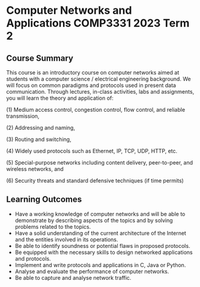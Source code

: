 # Computer Networks and Applications COMP3331 2023 Term 2

## Course Summary

This course is an introductory course on computer networks aimed at students with a computer science / electrical engineering background.
We will focus on common paradigms and protocols used in present data communication.
Through lectures, in-class activities, labs and assignments, you will learn the theory and application of:

(1) Medium access control, congestion control, flow control, and reliable transmission,

(2) Addressing and naming,

(3) Routing and switching,

(4) Widely used protocols such as Ethernet, IP, TCP, UDP, HTTP, etc.

(5) Special-purpose networks including content delivery, peer-to-peer, and wireless networks, and

(6) Security threats and standard defensive techniques (if time permits)

## Learning Outcomes

- Have a working knowledge of computer networks and will be able to demonstrate by describing aspects of the topics and by solving problems related to the topics.
- Have a solid understanding of the current architecture of the Internet and the entities involved in its operations.
- Be able to identify soundness or potential flaws in proposed protocols.
- Be equipped with the necessary skills to design networked applications and protocols.
- Implement and write protocols and applications in C, Java or Python.
- Analyse and evaluate the performance of computer networks.
- Be able to capture and analyse network traffic.
